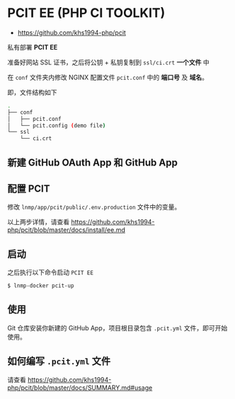 # PCIT EE (PHP CI TOOLKIT)

* https://github.com/khs1994-php/pcit

私有部署 **PCIT EE**

准备好网站 SSL 证书，之后将公钥 + 私钥复制到 `ssl/ci.crt` **一个文件** 中

在 `conf` 文件夹内修改 NGINX 配置文件 `pcit.conf` 中的 **端口号** 及 **域名**。

即，文件结构如下

```bash
.
├── conf
│   ├── pcit.conf
│   └── pcit.config (demo file)
└── ssl
    └── ci.crt
```

## 新建 GitHub OAuth App 和 GitHub App

## 配置 PCIT

修改 `lnmp/app/pcit/public/.env.production` 文件中的变量。

以上两步详情，请查看 https://github.com/khs1994-php/pcit/blob/master/docs/install/ee.md

## 启动

之后执行以下命令启动 `PCIT EE`

```bash
$ lnmp-docker pcit-up
```

## 使用

Git 仓库安装你新建的 GitHub App，项目根目录包含 `.pcit.yml` 文件，即可开始使用。

## 如何编写 `.pcit.yml` 文件

请查看 https://github.com/khs1994-php/pcit/blob/master/docs/SUMMARY.md#usage
